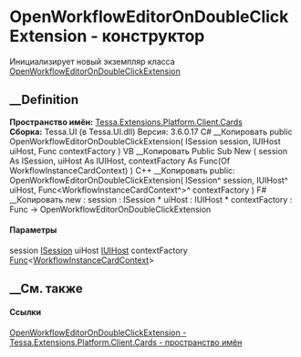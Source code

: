 # OpenWorkflowEditorOnDoubleClickExtension - конструктор
Инициализирует новый экземпляр класса
[OpenWorkflowEditorOnDoubleClickExtension](T_Tessa_Extensions_Platform_Client_Cards_OpenWorkflowEditorOnDoubleClickExtension.htm)
##  __Definition
 **Пространство имён:**
[Tessa.Extensions.Platform.Client.Cards](N_Tessa_Extensions_Platform_Client_Cards.htm)  
 **Сборка:** Tessa.UI (в Tessa.UI.dll) Версия: 3.6.0.17
C# __Копировать
     public OpenWorkflowEditorOnDoubleClickExtension(
    	ISession session,
    	IUIHost uiHost,
    	Func<WorkflowInstanceCardContext> contextFactory
    )
VB __Копировать
     Public Sub New ( 
    	session As ISession,
    	uiHost As IUIHost,
    	contextFactory As Func(Of WorkflowInstanceCardContext)
    )
C++ __Копировать
     public:
    OpenWorkflowEditorOnDoubleClickExtension(
    	ISession^ session, 
    	IUIHost^ uiHost, 
    	Func<WorkflowInstanceCardContext^>^ contextFactory
    )
F# __Копировать
     new : 
            session : ISession * 
            uiHost : IUIHost * 
            contextFactory : Func<WorkflowInstanceCardContext> -> OpenWorkflowEditorOnDoubleClickExtension
#### Параметры
session [ISession](T_Tessa_Platform_Runtime_ISession.htm)
uiHost [IUIHost](T_Tessa_UI_IUIHost.htm)
contextFactory
[Func](https://learn.microsoft.com/dotnet/api/system.func-1)<[WorkflowInstanceCardContext](T_Tessa_Extensions_Platform_Client_Workflow_WorkflowInstanceCardContext.htm)>
## __См. также
#### Ссылки
[OpenWorkflowEditorOnDoubleClickExtension -
](T_Tessa_Extensions_Platform_Client_Cards_OpenWorkflowEditorOnDoubleClickExtension.htm)
[Tessa.Extensions.Platform.Client.Cards - пространство
имён](N_Tessa_Extensions_Platform_Client_Cards.htm)
